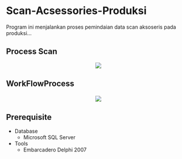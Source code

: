 # Scan-Acsessories-Produksi
Program ini menjalankan proses pemindaian data scan aksoseris pada produksi...

## Process Scan

<p align="center">
  <img src="https://user-images.githubusercontent.com/31466177/84245810-d135d480-ab2f-11ea-91b9-4ba8659d949d.gif"/>
</p>


## <p>WorkFlowProcess<p>
  
 <p align="center">
  <img src="https://user-images.githubusercontent.com/31466177/84240569-6d5bdd80-ab28-11ea-91bc-facc5e87b9be.png"/>
</p> 
  
## Prerequisite
- Database
  - Microsoft SQL Server
- Tools
  - Embarcadero Delphi 2007
